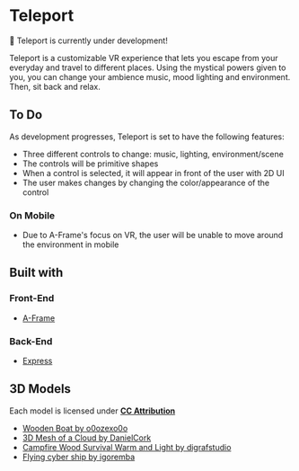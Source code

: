 # Teleport

:pushpin: Teleport is currently under development!

Teleport is a customizable VR experience that lets you escape from your everyday and travel to different places. Using the mystical powers given to you, you can change your ambience music, mood lighting and environment. Then, sit back and relax.

## To Do

As development progresses, Teleport is set to have the following features:

- Three different controls to change: music, lighting, environment/scene
- The controls will be primitive shapes
- When a control is selected, it will appear in front of the user with 2D UI
- The user makes changes by changing the color/appearance of the control

### On Mobile

- Due to A-Frame's focus on VR, the user will be unable to move around the environment in mobile

## Built with

### Front-End

- [A-Frame](https://aframe.io/)

### Back-End

- [Express](https://expressjs.com/)

## 3D Models

Each model is licensed under [**CC Attribution**](https://creativecommons.org/licenses/by/4.0/)

- [Wooden Boat by o0ozexo0o](https://sketchfab.com/3d-models/wooden-boat-55118b23a5494e4b81eed831b9f8c871)
- [3D Mesh of a Cloud by DanielCork](https://sketchfab.com/3d-models/3d-mesh-of-a-cloud-707f6e225ea74776b5c1f298160b27ea)
- [Campfire Wood Survival Warm and Light by digrafstudio](https://sketchfab.com/3d-models/campfire-wood-survival-warm-and-light-efd0ac8c5cca46bfaae91b3851b9c75f)
- [Flying cyber ship by igoremba](https://sketchfab.com/3d-models/flying-cyber-ship-6cc34c7faa0646efb7dcf87747418f9e)
